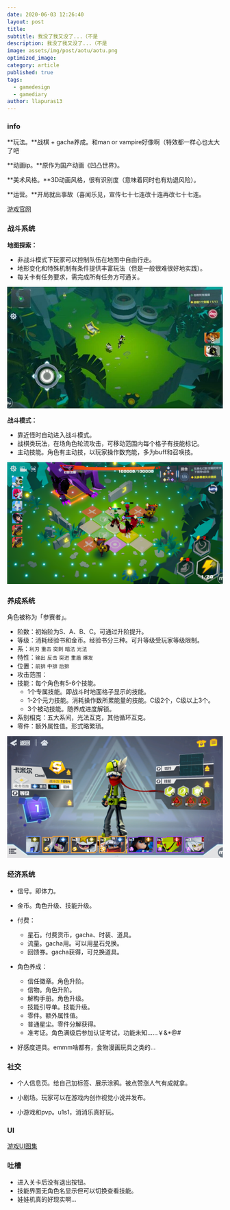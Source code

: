 ```yaml
---
date: 2020-06-03 12:26:40
layout: post
title: 
subtitle: 我没了我又没了...（不是
description: 我没了我又没了...（不是
image: assets/img/post/aotu/aotu.png
optimized_image: 
category: article
published: true
tags:
  - gamedesign
  - gamediary
author: llapuras13
---
```


### info

**玩法。**战棋 + gacha养成。和man or vampire好像啊（特效都一样心也太大了吧

**动画ip。**原作为国产动画《凹凸世界》。

**美术风格。**3D动画风格，很有识别度（意味着同时也有劝退风险）。

**运营。**开局就出事故（喜闻乐见，宣传七十七连改十连再改七十七连。

[游戏官网](https://aotu.7doc.com.cn/home.html)

### 战斗系统

**地图探索：**
- 非战斗模式下玩家可以控制队伍在地图中自由行走。
- 地形变化和特殊机制有条件提供丰富玩法（但是一般很难很好地实践）。
- 每关卡有任务要求，需完成所有任务方可通关。

![](/assets/img/post/aotu/2.jpg)

**战斗模式：**
- 靠近怪时自动进入战斗模式。
- 战棋类玩法，在场角色轮流攻击，可移动范围内每个格子有技能标记。
- 主动技能。角色有主动技，以玩家操作数充能，多为buff和召唤技。

![](/assets/img/post/aotu/1.png)

### 养成系统

角色被称为「参赛者」。

- 阶数：初始阶为S、A、B、C。可通过升阶提升。
- 等级：消耗经验书和金币。经验书分三种。可升等级受玩家等级限制。
- 系：``利刃`` ``重击`` ``突刺`` ``暗法`` ``光法``
- 特性：``输出`` ``反击`` ``突进`` ``重盾`` ``爆发``
- 位置：``前排`` ``中排`` ``后排``
- 攻击范围：
- 技能：每个角色有5-6个技能。
  - 1个专属技能。即战斗时地面格子显示的技能。
  - 1-2个元力技能。消耗操作数所累能量的技能。C级2个，C级以上3个。
  - 3个被动技能。随养成进度解锁。
- 系别相克：五大系间，光法互克，其他循环互克。
- 零件：额外属性值。形式略繁琐。

![](/assets/img/post/aotu/3.png)

### 经济系统

- 信号。即体力。
- 金币。角色升级、技能升级。

- 付费：
  - 星石。付费货币，gacha、时装、道具。
  - 流量。gacha用。可以用星石兑换。
  - 回馈券。gacha获得，可兑换道具。

- 角色养成：
  - 信任徽章。角色升阶。
  - 信物。角色升阶。
  - 解构手册。角色升级。
  - 技能引导单。技能升级。
  - 零件。额外属性值。
  - 普通星尘。零件分解获得。
  - 准考证。角色满级后参加认证考试，功能未知……￥&*@#

- 好感度道具。emmm啥都有，食物漫画玩具之类的...

### 社交

- 个人信息页。给自己加标签、展示涂鸦。被点赞涨人气有成就拿。

- 小剧场。玩家可以在游戏内创作视觉小说并发布。

- 小游戏和pvp。u1s1，消消乐真好玩。

### UI

[游戏UI图集](https://www.pinterest.com/0lz5u31oywkxqw1/ui-%E5%87%B9%E5%87%B8%E4%B8%96%E7%95%8C/)

### 吐槽

- 进入关卡后没有退出按钮。
- 技能界面无角色名显示但可以切换查看技能。
- 娃娃机真的好现实啊...
